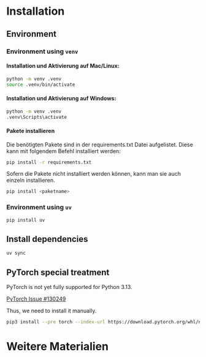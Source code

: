 # Installation

## Environment

### Environment using `venv`

#### Installation und Aktivierung auf Mac/Linux:

```bash
python -m venv .venv
source .venv/bin/activate
```

#### Installation und Aktivierung auf Windows:

```bash
python -m venv .venv
.venv\Scripts\activate
```

#### Pakete installieren

Die benötigten Pakete sind in der requirements.txt Datei aufgelistet. Diese kann mit folgendem Befehl installiert werden:

```bash
pip install -r requirements.txt
```

Sofern die Pakete nicht installiert werden können, kann man sie auch einzeln installieren.

```bash
pip install <paketname>
```

### Environment using `uv`

```bash
pip install uv
```

## Install dependencies

```bash
uv sync
```

## PyTorch special treatment

PyTorch is not yet fully supported for Python 3.13.

[PyTorch Issue #130249](https://github.com/pytorch/pytorch/issues/130249)

Thus, we need to install it manually.

```bash
pip3 install --pre torch --index-url https://download.pytorch.org/whl/nightly/cpu
```

# Weitere Materialien
